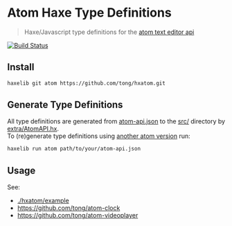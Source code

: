 
# Atom Haxe Type Definitions

> Haxe/Javascript type definitions for the [atom text editor api](https://atom.io/docs/api)

[![Build Status](https://travis-ci.org/tong/hxatom.svg?branch=master)](https://travis-ci.org/tong/hxatom)


## Install

```sh
haxelib git atom https://github.com/tong/hxatom.git
```


## Generate Type Definitions

All type definitions are generated from [atom-api.json](atom-api.json) to the [src/](src/) directory by [extra/AtomAPI.hx](extra/AtomAPI.hx).  
To (re)generate type definitions using [another atom version](https://github.com/atom/atom/releases) run:
```sh
haxelib run atom path/to/your/atom-api.json
```


## Usage

See:
 - [./hxatom/example](./example)
 - https://github.com/tong/atom-clock
 - https://github.com/tong/atom-videoplayer

